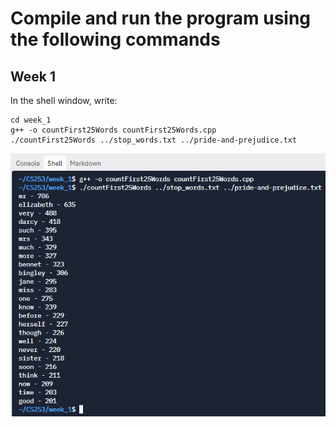 # Compile and run the program using the following commands
## Week 1
In the shell window, write:
```
cd week_1
g++ -o countFirst25Words countFirst25Words.cpp
./countFirst25Words ../stop_words.txt ../pride-and-prejudice.txt
```
![image](res/week1.png)
